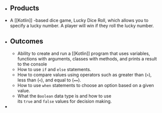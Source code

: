 - ## Products
- A [[Kotlin]] -based dice game, Lucky Dice Roll, which allows you to specify a lucky number. A player will win if they roll the lucky number.
- ## Outcomes
	- Ability to create and run a [[Kotlin]] program that uses variables, functions with arguments, classes with methods, and prints a result to the console
	- How to use `if` and `else` statements.
	- How to compare values using operators such as greater than (`>`), less than (`<`), and equal to (`==`).
	- How to use `when` statements to choose an option based on a given value.
	- What the `Boolean` data type is and how to use its `true` and `false` values for decision making.
-